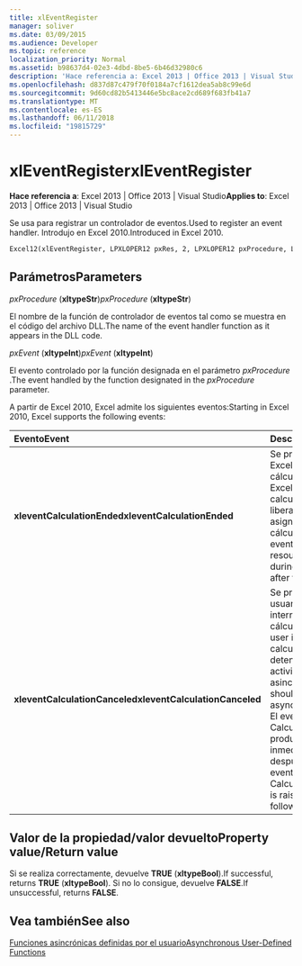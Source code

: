 ```yaml
---
title: xlEventRegister
manager: soliver
ms.date: 03/09/2015
ms.audience: Developer
ms.topic: reference
localization_priority: Normal
ms.assetid: b98637d4-02e3-4dbd-8be5-6b46d32980c6
description: 'Hace referencia a: Excel 2013 | Office 2013 | Visual Studio'
ms.openlocfilehash: d837d87c479f70f0184a7cf1612dea5ab8c99e6d
ms.sourcegitcommit: 9d60cd82b5413446e5bc8ace2cd689f683fb41a7
ms.translationtype: MT
ms.contentlocale: es-ES
ms.lasthandoff: 06/11/2018
ms.locfileid: "19815729"
---
```

# <a name="xleventregister"></a><span data-ttu-id="00845-103">xlEventRegister</span><span class="sxs-lookup"><span data-stu-id="00845-103">xlEventRegister</span></span>

 <span data-ttu-id="00845-104">**Hace referencia a**: Excel 2013 | Office 2013 | Visual Studio</span><span class="sxs-lookup"><span data-stu-id="00845-104">**Applies to**: Excel 2013 | Office 2013 | Visual Studio</span></span> 
  
<span data-ttu-id="00845-105">Se usa para registrar un controlador de eventos.</span><span class="sxs-lookup"><span data-stu-id="00845-105">Used to register an event handler.</span></span> <span data-ttu-id="00845-106">Introdujo en Excel 2010.</span><span class="sxs-lookup"><span data-stu-id="00845-106">Introduced in Excel 2010.</span></span>
  
```vb
Excel12(xlEventRegister, LPXLOPER12 pxRes, 2, LPXLOPER12 pxProcedure, LPXLOPER12 pxEvent);
```

## <a name="parameters"></a><span data-ttu-id="00845-107">Parámetros</span><span class="sxs-lookup"><span data-stu-id="00845-107">Parameters</span></span>

 <span data-ttu-id="00845-108">_pxProcedure_ (**xltypeStr**)</span><span class="sxs-lookup"><span data-stu-id="00845-108">_pxProcedure_ (**xltypeStr**)</span></span>
  
<span data-ttu-id="00845-109">El nombre de la función de controlador de eventos tal como se muestra en el código del archivo DLL.</span><span class="sxs-lookup"><span data-stu-id="00845-109">The name of the event handler function as it appears in the DLL code.</span></span>
  
 <span data-ttu-id="00845-110">_pxEvent_ (**xltypeInt**)</span><span class="sxs-lookup"><span data-stu-id="00845-110">_pxEvent_ (**xltypeInt**)</span></span>
  
<span data-ttu-id="00845-111">El evento controlado por la función designada en el parámetro _pxProcedure_ .</span><span class="sxs-lookup"><span data-stu-id="00845-111">The event handled by the function designated in the  _pxProcedure_ parameter.</span></span> 
  
<span data-ttu-id="00845-112">A partir de Excel 2010, Excel admite los siguientes eventos:</span><span class="sxs-lookup"><span data-stu-id="00845-112">Starting in Excel 2010, Excel supports the following events:</span></span>
  
|<span data-ttu-id="00845-113">**Evento**</span><span class="sxs-lookup"><span data-stu-id="00845-113">**Event**</span></span>|<span data-ttu-id="00845-114">**Descripción**</span><span class="sxs-lookup"><span data-stu-id="00845-114">**Description**</span></span>|
|:-----|:-----|
|<span data-ttu-id="00845-115">**xleventCalculationEnded**</span><span class="sxs-lookup"><span data-stu-id="00845-115">**xleventCalculationEnded**</span></span> <br/> |<span data-ttu-id="00845-116">Se produce cuando Excel completa un cálculo.</span><span class="sxs-lookup"><span data-stu-id="00845-116">Raised when Excel completes a calculation.</span></span> <span data-ttu-id="00845-117">Puede liberar cualquier recurso asignado durante el cálculo después de este evento.</span><span class="sxs-lookup"><span data-stu-id="00845-117">You can free any resources allocated during the calculation after this event.</span></span>  <br/> |
|<span data-ttu-id="00845-118">**xleventCalculationCanceled**</span><span class="sxs-lookup"><span data-stu-id="00845-118">**xleventCalculationCanceled**</span></span> <br/> |<span data-ttu-id="00845-119">Se produce cuando el usuario los cálculos interrumpe el cálculo.</span><span class="sxs-lookup"><span data-stu-id="00845-119">Raised when the user interrupts the calculation.</span></span> <span data-ttu-id="00845-120">El XLL debe detener cualquier actividad asincrónica.</span><span class="sxs-lookup"><span data-stu-id="00845-120">The XLL should stop any asynchronous activities.</span></span> <span data-ttu-id="00845-121">El evento CalculationEnded se produce inmediatamente después de este evento.</span><span class="sxs-lookup"><span data-stu-id="00845-121">The CalculationEnded event is raised immediately following this event.</span></span>  <br/> |
   
## <a name="property-valuereturn-value"></a><span data-ttu-id="00845-122">Valor de la propiedad/valor devuelto</span><span class="sxs-lookup"><span data-stu-id="00845-122">Property value/Return value</span></span>

<span data-ttu-id="00845-123">Si se realiza correctamente, devuelve **TRUE** (**xltypeBool**).</span><span class="sxs-lookup"><span data-stu-id="00845-123">If successful, returns **TRUE** (**xltypeBool**).</span></span> <span data-ttu-id="00845-124">Si no lo consigue, devuelve **FALSE**.</span><span class="sxs-lookup"><span data-stu-id="00845-124">If unsuccessful, returns **FALSE**.</span></span>
  
## <a name="see-also"></a><span data-ttu-id="00845-125">Vea también</span><span class="sxs-lookup"><span data-stu-id="00845-125">See also</span></span>



[<span data-ttu-id="00845-126">Funciones asincrónicas definidas por el usuario</span><span class="sxs-lookup"><span data-stu-id="00845-126">Asynchronous User-Defined Functions</span></span>](asynchronous-user-defined-functions.md)

